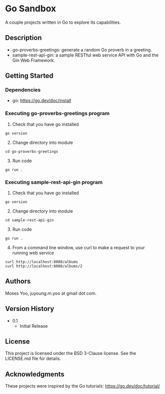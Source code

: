 # Go Sandbox

A couple projects written in Go to explore its capabilities.

## Description

- go-proverbs-greetings: generate a random Go proverb in a greeting.
- sample-rest-api-gin: a sample RESTful web service API with Go and the Gin Web Framework.

## Getting Started

### Dependencies

* go: https://go.dev/doc/install

### Executing go-proverbs-greetings program

1. Check that you have go installed
```
go version
```
2. Change directory into module
```
cd go-proverbs-greetings
```
3. Run code
```
go run .
```

### Executing sample-rest-api-gin program

1. Check that you have go installed
```
go version
```
2. Change directory into module
```
cd sample-rest-api-gin
```
3. Run code
```
go run .
```
4. From a command line window, use curl to make a request to your running web service
```
curl http://localhost:8080/albums
curl http://localhost:8080/albums/2
```

## Authors

Moses Yoo, juyoung.m.yoo at gmail dot com.

## Version History

* 0.1
    * Initial Release

## License

This project is licensed under the BSD 3-Clause license. See the LICENSE.md file for details.

## Acknowledgments

These projects were inspired by the Go tutorials: https://go.dev/doc/tutorial/
